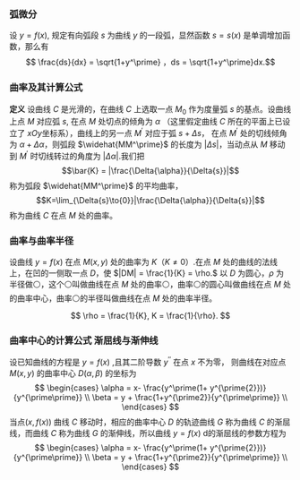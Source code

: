 ### 弧微分
设 $y = f(x)$, 规定有向弧段 $s$ 为曲线 $y$ 的一段弧，显然函数 $s=s(x)$ 是单调增加函数，那么有 $$ \frac{ds}{dx} = \sqrt{1+y^\prime} ，ds = \sqrt{1+y^\prime}dx.$$

### 曲率及其计算公式
__定义__ 设曲线 $C$ 是光滑的，在曲线 $C$ 上选取一点 $M_0$ 作为度量弧 $s$ 的基点。设曲线上点 $M$ 对应弧 $s$, 在点 $M$ 处切点的倾角为 $\alpha$ （这里假定曲线 $C$ 所在的平面上已设立了 $xOy$坐标系），曲线上的另一点 $M^\prime$ 对应于弧 $s + \Delta{s}$， 在点 $M^\prime$ 处的切线倾角为 $\alpha + \Delta\alpha$，则弧段 $\widehat{MM^\prime}$ 的长度为 $|\Delta{s}|$，当动点从 $M$ 移动到 $M^\prime$ 时切线转过的角度为 $|\Delta{\alpha}|$.我们把 $$\bar{K} = |\frac{\Delta{\alpha}}{\Delta{s}}|$$称为弧段 $\widehat{MM^\prime}$ 的平均曲率，$$K=\lim_{\Delta{s}\to{0}}|\frac{\Delta{\alpha}}{\Delta{s}}|$$ 称为曲线 $C$ 在点 $M$ 处的曲率。

### 曲率与曲率半径
设曲线 $y = f(x)$ 在点 $M(x, y)$ 处的曲率为 $K（K\neq 0）$.在点 $M$ 处的曲线的法线上，在凹的一侧取一点 $D$，使 $|DM| = \frac{1}{K} = \rho.$ 以 $D$ 为圆心，$\rho$ 为半径做⚪，这个⚪叫做曲线在点 $M$ 处的曲率⚪，曲率⚪的圆心叫做曲线在点 $M$ 处的曲率中心，曲率⚪的半径叫做曲线在点 $M$ 处的曲率半径。$$ \rho = \frac{1}{K}, K = \frac{1}{\rho}. $$

### 曲率中心的计算公式 渐屈线与渐伸线
设已知曲线的方程是 $y = f(x)$ ,且其二阶导数 $y^{\prime\prime}$ 在点 $x$ 不为零， 则曲线在对应点 $M(x,y)$ 的曲率中心 $D(\alpha, \beta)$ 的坐标为 
$$ 
\begin{cases}
    \alpha = x-  \frac{y^\prime(1+ y^{\prime{2}})}{y^{\prime\prime}}  \\
    \beta = y + \frac{1+y^{\prime2}}{y^{\prime\prime}} \\
\end{cases}
$$
当点$(x, f(x))$ 曲线 $C$ 移动时，相应的曲率中心 $D$ 的轨迹曲线 $G$ 称为曲线 $C$ 的渐屈线，而曲线 $C$ 称为曲线 $G$ 的渐伸线，所以曲线 $y = f(x)$ d的渐屈线的参数方程为
$$ 
\begin{cases}
    \alpha = x-  \frac{y^\prime(1+ y^{\prime{2}})}{y^{\prime\prime}}  \\
    \beta = y + \frac{1+y^{\prime2}}{y^{\prime\prime}} \\
\end{cases}
$$